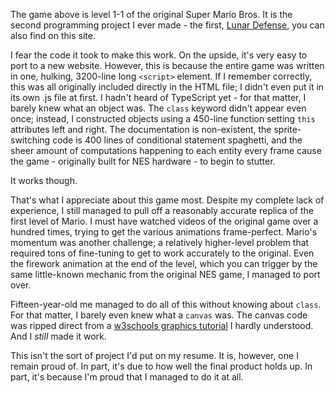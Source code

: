 The game above is level 1-1 of the original Super Mario Bros. It is the second programming project I ever made - the first, [Lunar Defense](/work/game/lunar-defence), you can also find on this site.

I fear the code it took to make this work. On the upside, it's very easy to port to a new website. However, this is because the entire game was written in one, hulking, 3200-line long `<script>` element. If I remember correctly, this was all originally included directly in the HTML file; I didn't even put it in its own .js file at first. I hadn't heard of TypeScript yet - for that matter, I barely knew what an object was. The `class` keyword didn't appear even once; instead, I constructed objects using a 450-line function setting `this` attributes left and right. The documentation is non-existent, the sprite-switching code is 400 lines of conditional statement spaghetti, and the sheer amount of computations happening to each entity every frame cause the game - originally built for NES hardware - to begin to stutter.

It works though.

That's what I appreciate about this game most. Despite my complete lack of experience, I still managed to pull off a reasonably accurate replica of the first level of Mario. I must have watched videos of the original game over a hundred times, trying to get the various animations frame-perfect. Mario's momentum was another challenge; a relatively higher-level problem that required tons of fine-tuning to get to work accurately to the original. Even the firework animation at the end of the level, which you can trigger by the same little-known mechanic from the original NES game, I managed to port over.

Fifteen-year-old me managed to do all of this without knowing about `class`. For that matter, I barely even knew what a `canvas` was. The canvas code was ripped direct from a [w3schools graphics tutorial](https://www.w3schools.com/graphics/tryit.asp?filename=trygame_canvas) I hardly understood. And I _still_ made it work.

This isn't the sort of project I'd put on my resume. It is, however, one I remain proud of. In part, it's due to how well the final product holds up. In part, it's because I'm proud that I managed to do it at all.
